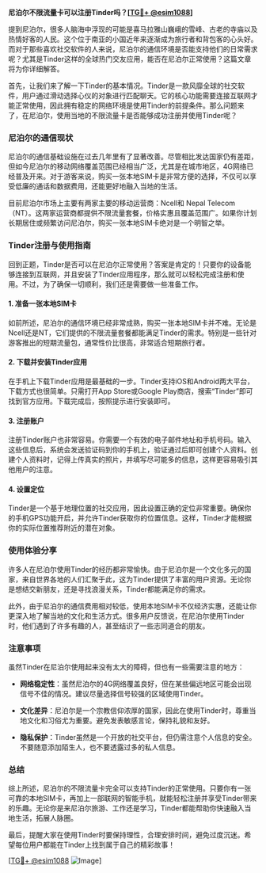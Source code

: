 **尼泊尔不限流量卡可以注册Tinder吗？[[TG💪+ @esim1088](https://t.me/s/esim1088)]**

提到尼泊尔，很多人脑海中浮现的可能是喜马拉雅山巍峨的雪峰、古老的寺庙以及热情好客的人民。这个位于南亚的小国近年来逐渐成为旅行者和背包客的心头好。而对于那些喜欢社交软件的人来说，尼泊尔的通信环境是否能支持他们的日常需求呢？尤其是Tinder这样的全球热门交友应用，能否在尼泊尔正常使用？这篇文章将为你详细解答。

首先，让我们来了解一下Tinder的基本情况。Tinder是一款风靡全球的社交软件，用户通过滑动选择心仪的对象进行匹配聊天。它的核心功能需要连接互联网才能正常使用，因此拥有稳定的网络环境是使用Tinder的前提条件。那么问题来了，在尼泊尔，使用当地的不限流量卡是否能够成功注册并使用Tinder呢？

### 尼泊尔的通信现状

尼泊尔的通信基础设施在过去几年里有了显著改善。尽管相比发达国家仍有差距，但如今尼泊尔的移动网络覆盖范围已经相当广泛，尤其是在城市地区，4G网络已经普及开来。对于游客来说，购买一张本地SIM卡是非常方便的选择，不仅可以享受低廉的通话和数据费用，还能更好地融入当地的生活。

目前尼泊尔市场上主要有两家主要的移动运营商：Ncell和 Nepal Telecom（NT）。这两家运营商都提供不限流量套餐，价格实惠且覆盖范围广。如果你计划长期居住或频繁访问尼泊尔，购买一张本地SIM卡绝对是一个明智之举。

### Tinder注册与使用指南

回到正题，Tinder是否可以在尼泊尔正常使用？答案是肯定的！只要你的设备能够连接到互联网，并且安装了Tinder应用程序，那么就可以轻松完成注册和使用。不过，为了确保一切顺利，我们还是需要做一些准备工作。

#### 1. **准备一张本地SIM卡**

如前所述，尼泊尔的通信环境已经非常成熟，购买一张本地SIM卡并不难。无论是Ncell还是NT，它们提供的不限流量套餐都能满足Tinder的需求。特别是一些针对游客推出的短期流量包，通常性价比很高，非常适合短期旅行者。

#### 2. **下载并安装Tinder应用**

在手机上下载Tinder应用是最基础的一步。Tinder支持iOS和Android两大平台，下载方式也很简单。只需打开App Store或Google Play商店，搜索“Tinder”即可找到官方应用。下载完成后，按照提示进行安装即可。

#### 3. **注册账户**

注册Tinder账户也非常容易。你需要一个有效的电子邮件地址和手机号码。输入这些信息后，系统会发送验证码到你的手机上，验证通过后即可创建个人资料。创建个人资料时，记得上传真实的照片，并填写尽可能多的信息，这样更容易吸引其他用户的注意。

#### 4. **设置定位**

Tinder是一个基于地理位置的社交应用，因此设置正确的定位非常重要。确保你的手机GPS功能开启，并允许Tinder获取你的位置信息。这样，Tinder才能根据你的实际位置推荐附近的潜在对象。

### 使用体验分享

许多人在尼泊尔使用Tinder的经历都非常愉快。由于尼泊尔是一个文化多元的国家，来自世界各地的人们汇聚于此，这为Tinder提供了丰富的用户资源。无论你是想结交新朋友，还是寻找浪漫关系，Tinder都能满足你的需求。

此外，由于尼泊尔的通信费用相对较低，使用本地SIM卡不仅经济实惠，还能让你更深入地了解当地的文化和生活方式。很多用户反馈说，在尼泊尔使用Tinder时，他们遇到了许多有趣的人，甚至结识了一些志同道合的朋友。

### 注意事项

虽然Tinder在尼泊尔使用起来没有太大的障碍，但也有一些需要注意的地方：

- **网络稳定性**：虽然尼泊尔的4G网络覆盖良好，但在某些偏远地区可能会出现信号不佳的情况。建议尽量选择信号较强的区域使用Tinder。
  
- **文化差异**：尼泊尔是一个宗教信仰浓厚的国家，因此在使用Tinder时，尊重当地文化和习俗尤为重要。避免发表敏感言论，保持礼貌和友好。

- **隐私保护**：Tinder虽然是一个开放的社交平台，但仍需注意个人信息的安全。不要随意添加陌生人，也不要透露过多的私人信息。

### 总结

综上所述，尼泊尔的不限流量卡完全可以支持Tinder的正常使用。只要你有一张可靠的本地SIM卡，再加上一部联网的智能手机，就能轻松注册并享受Tinder带来的乐趣。无论你是来尼泊尔旅游、工作还是学习，Tinder都能帮助你快速融入当地生活，拓展人脉圈。

最后，提醒大家在使用Tinder时要保持理性，合理安排时间，避免过度沉迷。希望每位用户都能在Tinder上找到属于自己的精彩故事！

[[TG💪+ @esim1088](https://t.me/s/esim1088) ![Image](https://i.postimg.cc/4NQfJmqS/Snipaste-2025-05-13-00-14-12.png)]